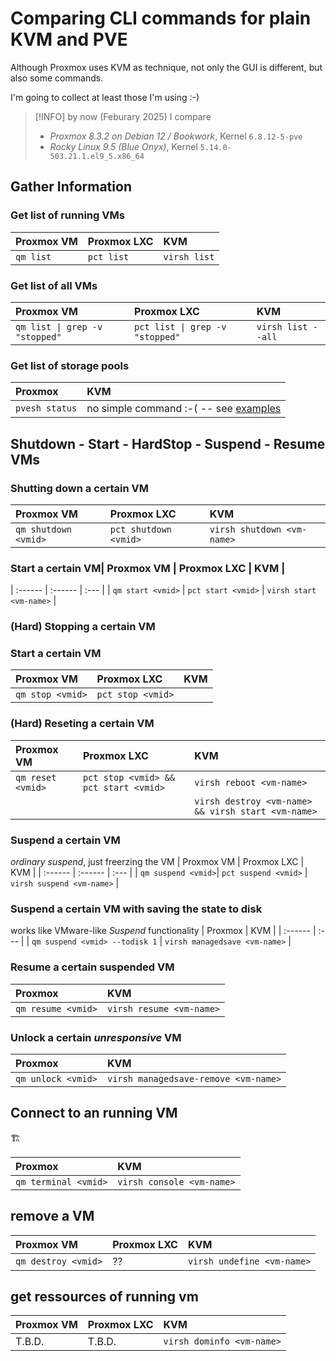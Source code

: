 # Comparing CLI commands for plain KVM and PVE
Although Proxmox uses KVM as technique, not only the GUI is different, but also some commands.

I'm going to collect at least those I'm using :-)

> [!INFO]
> by now (Feburary 2025) I compare
> - *Proxmox 8.3.2 on Debian 12 / Bookwork*, Kernel `6.8.12-5-pve`
> - *Rocky Linux 9.5 (Blue Onyx)*, Kernel `5.14.0-503.21.1.el9_5.x86_64`

## Gather Information
### Get list of running VMs
| Proxmox VM | Proxmox LXC | KVM |
| :------ | :------ | :--- |
| `qm list` | `pct list`| `virsh list`|

### Get list of all VMs
| Proxmox VM | Proxmox LXC | KVM |
| :------ | :------ | :--- |
| `qm list \| grep -v "stopped"`  |  `pct list \| grep -v "stopped"`  | `virsh list --all`|

### Get list of storage pools
| Proxmox | KVM |
| :------ | :--- |
| `pvesh status` | no simple command :-( -- see [examples](./KVE-PVE-Command-Examples.md)| 

## Shutdown - Start - HardStop - Suspend - Resume VMs
### Shutting down a certain VM
| Proxmox VM | Proxmox LXC | KVM |
| :------ | :------ | :--- |
| `qm shutdown <vmid>` | `pct shutdown <vmid>` | `virsh shutdown <vm-name>` |

### Start a certain VM| Proxmox VM | Proxmox LXC | KVM |
| :------ | :------ | :--- |
| `qm start <vmid>` | `pct start <vmid>` | `virsh start <vm-name>` |

### (Hard) Stopping a certain VM
### Start a certain VM
| Proxmox VM | Proxmox LXC | KVM |
| :------ | :------ | :--- |
| `qm stop <vmid>` | `pct stop <vmid>` ||`virsh destroy <vm-name>` |

### (Hard) Reseting a certain VM
| Proxmox VM | Proxmox LXC | KVM |
| :------ | :------ | :--- |
| `qm reset <vmid>` | `pct stop <vmid> && pct start <vmid>` | `virsh reboot <vm-name>` |
| | | `virsh destroy <vm-name> && virsh start <vm-name>` |

### Suspend a certain VM
*ordinary suspend*, just freerzing the VM
| Proxmox VM | Proxmox LXC | KVM |
| :------ | :------ | :--- |
| `qm suspend <vmid>`| `pct suspend <vmid>` | `virsh suspend <vm-name>` |

### Suspend a certain VM with saving the state to disk
works like VMware-like *Suspend* functionality
| Proxmox | KVM |
| :------ | :--- |
| `qm suspend <vmid> --todisk 1` | `virsh managedsave <vm-name>` |

### Resume a certain suspended VM
| Proxmox | KVM |
| :------ | :--- |
| `qm resume <vmid>` | `virsh resume <vm-name>` |

### Unlock a certain *unresponsive* VM
| Proxmox | KVM |
| :------ | :--- |
| `qm unlock <vmid>` | `virsh managedsave-remove <vm-name>` |



## Connect to an running VM
🏗️

| Proxmox | KVM |
| :------ | :--- |
| `qm terminal <vmid>` | `virsh console <vm-name>` |

## remove a VM
| Proxmox VM | Proxmox LXC |KVM |
| :------ | :--- | :--- |
| `qm destroy <vmid>` | ?? | `virsh undefine <vm-name>` |

## get ressources of running vm

| Proxmox VM | Proxmox LXC |KVM |
| :------ | :--- | :--- |
| T.B.D.  | T.B.D. | `virsh dominfo <vm-name>` |
